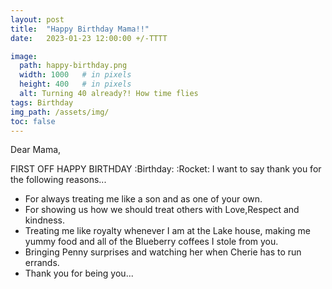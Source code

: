 ```yaml
---
layout: post
title:  "Happy Birthday Mama!!"
date:   2023-01-23 12:00:00 +/-TTTT

image:
  path: happy-birthday.png
  width: 1000   # in pixels
  height: 400   # in pixels
  alt: Turning 40 already?! How time flies
tags: Birthday
img_path: /assets/img/
toc: false
---
```


Dear Mama,

FIRST OFF HAPPY BIRTHDAY :Birthday: :Rocket:
I want to say thank you for the following reasons...

- For always treating me like a son and as one of your own.
- For showing us how we should treat others with Love,Respect and kindness.
- Treating me like royalty whenever I am at the Lake house, making me yummy food and all of the Blueberry coffees I stole from you.
- Bringing Penny surprises and watching her when Cherie has to run errands.
- Thank you for being you...
